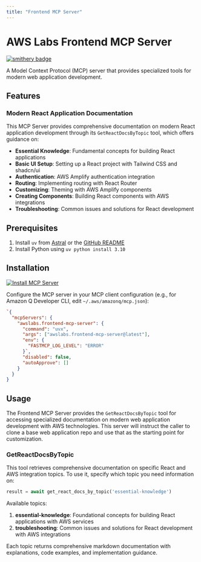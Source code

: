 ```yaml
---
title: "Frontend MCP Server"
---
```



# AWS Labs Frontend MCP Server

[![smithery badge](https://smithery.ai/badge/@awslabs/frontend-mcp-server)](https://smithery.ai/server/@awslabs/frontend-mcp-server)

A Model Context Protocol (MCP) server that provides specialized tools for modern web application development.

## Features

### Modern React Application Documentation

This MCP Server provides comprehensive documentation on modern React application development through its `GetReactDocsByTopic` tool, which offers guidance on:

- **Essential Knowledge**: Fundamental concepts for building React applications
- **Basic UI Setup**: Setting up a React project with Tailwind CSS and shadcn/ui
- **Authentication**: AWS Amplify authentication integration
- **Routing**: Implementing routing with React Router
- **Customizing**: Theming with AWS Amplify components
- **Creating Components**: Building React components with AWS integrations
- **Troubleshooting**: Common issues and solutions for React development

## Prerequisites

1. Install `uv` from [Astral](https://docs.astral.sh/uv/getting-started/installation/) or the [GitHub README](https://github.com/astral-sh/uv#installation)
2. Install Python using `uv python install 3.10`

## Installation

[![Install MCP Server](https://cursor.com/deeplink/mcp-install-light.svg)](https://cursor.com/install-mcp?name=awslabs.frontend-mcp-server&config=eyJjb21tYW5kIjoidXZ4IGF3c2xhYnMuZnJvbnRlbmQtbWNwLXNlcnZlckBsYXRlc3QiLCJlbnYiOnsiRkFTVE1DUF9MT0dfTEVWRUwiOiJFUlJPUiJ9LCJkaXNhYmxlZCI6ZmFsc2UsImF1dG9BcHByb3ZlIjpbXX0%3D)

Configure the MCP server in your MCP client configuration (e.g., for Amazon Q Developer CLI, edit `~/.aws/amazonq/mcp.json`):

```json
`{
  "mcpServers": {
    "awslabs.frontend-mcp-server": {
      "command": "uvx",
      "args": ["awslabs.frontend-mcp-server@latest"],
      "env": {
        "FASTMCP_LOG_LEVEL": "ERROR"
      }`,
      "disabled": false,
      "autoApprove": []
    }
  }
}
```

## Usage

The Frontend MCP Server provides the `GetReactDocsByTopic` tool for accessing specialized documentation on modern web application development with AWS technologies. This server will instruct the caller to clone a base web application repo and use that as the starting point for customization.

### GetReactDocsByTopic

This tool retrieves comprehensive documentation on specific React and AWS integration topics. To use it, specify which topic you need information on:

```python
result = await get_react_docs_by_topic('essential-knowledge')
```

Available topics:

1. **essential-knowledge**: Foundational concepts for building React applications with AWS services
2. **troubleshooting**: Common issues and solutions for React development with AWS integrations

Each topic returns comprehensive markdown documentation with explanations, code examples, and implementation guidance.

